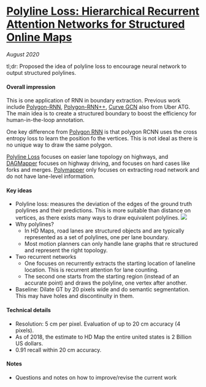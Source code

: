 # [Polyline Loss: Hierarchical Recurrent Attention Networks for Structured Online Maps](https://openaccess.thecvf.com/content_cvpr_2018/papers/Homayounfar_Hierarchical_Recurrent_Attention_CVPR_2018_paper.pdf)

_August 2020_

tl;dr: Proposed the idea of polyline loss to encourage neural network to output structured polylines. 

#### Overall impression
This is one application of RNN in boundary extraction. Previous work include [Polygon-RNN](http://www.cs.toronto.edu/polyrnn/poly_cvpr17/), [Polygon-RNN++](http://www.cs.toronto.edu/polyrnn/), [Curve GCN](https://openaccess.thecvf.com/content_CVPR_2019/papers/Ling_Fast_Interactive_Object_Annotation_With_Curve-GCN_CVPR_2019_paper.pdf) also from Uber ATG. The main idea is to create a structured boundary to boost the efficiency for human-in-the-loop  annotation.

One key difference from [Polygon RNN](http://www.cs.toronto.edu/polyrnn/poly_cvpr17/) is that polygon RCNN uses the cross entropy loss to learn the position fo the vertices. This is not ideal as there is no unique way to draw the same polygon.

[Polyline Loss](polyline_loss.md) focuses on easier lane topology on highways, and [DAGMapper](dagmapper.md) focuses on highway driving, and focuses on hard cases like forks and merges. [Polymapper](polymapper.md) only focuses on extracting road network and do not have lane-level information. 

#### Key ideas
- Polyline loss: measures the deviation of the edges of the ground truth polylines and their predictions. This is more suitable than distance on vertices, as there exists many ways to draw equivalent polylines. 
![](https://cdn-images-1.medium.com/max/1600/1*NeGg78_hIZfQom5eqUMwmg.png)
- Why polylines?
	- In HD Maps, road lanes are structured objects and are typically represented as a set of polylines, one per lane boundary. 
	- Most motion planners can only handle lane graphs that re structured and represent the right topology.
- Two recurrent networks
	- One focuses on recurrently extracts the starting location of laneline location. This is recurrent attention for lane counting. 
	- The second one starts from the starting region (instead of an accurate point) and draws the polyline, one vertex after another. 
- Baseline: Dilate GT by 20 pixels wide and do semantic segmentation. This may have holes and discontinuity in them.

#### Technical details
- Resolution: 5 cm per pixel. Evaluation of up to 20 cm accuracy (4 pixels).
- As of 2018, the estimate to HD Map the entire united states is 2 Billion US dollars. 
- 0.91 recall within 20 cm accuracy.

#### Notes
- Questions and notes on how to improve/revise the current work  

